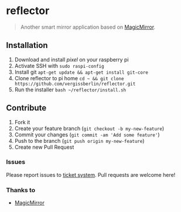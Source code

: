 # reflector

> Another smart mirror application based on [MagicMirror](https://github.com/MichMich/MagicMirror).

## Installation

1. Download and install *pixel* on your raspberry pi
2. Activate SSH with ``sudo raspi-config``
3. Install git ``apt-get update && apt-get install git-core``
4. Clone reflector to pi home ``cd ~ && git clone https://github.com/vergissberlin/reflector.git``
5. Run the installer ``bash ~/reflector/install.sh``

## Contribute

1. Fork it
2. Create your feature branch (`git checkout -b my-new-feature`)
3. Commit your changes (`git commit -am 'Add some feature'`)
4. Push to the branch (`git push origin my-new-feature`)
5. Create new Pull Request

### Issues

Please report issues to [ticket system](https://github.com/vergissberlin/reflector/issues).
Pull requests are welcome here!

### Thanks to

- [MagicMirror](https://github.com/MichMich/MagicMirror)
